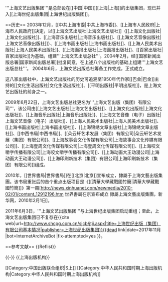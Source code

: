 '''上海文艺出版集团'''是总部设在[[中国|中国]][[上海|上海]]的出版集团，现已并入[[上海世纪出版集团|上海世纪出版集团]]。

==历史==
2003年12月，[[中共上海市委|中共上海市委]]、[[上海市人民政府|上海市人民政府]]决定，以[[上海文艺出版社|上海文艺出版社]]（[[上海文化出版社|上海文化出版社]]、[[上海音乐出版社|上海音乐出版社]]、[[上海文艺音像出版社|上海文艺音像出版社]]）、[[上海书画出版社|上海书画出版社]]、[[上海人民美术出版社|上海人民美术出版社]]、[[上海画报出版社|上海画报出版社]]、[[百家出版社|百家出版社]]为基础，组建'''上海文艺出版总社'''。2004年2月，经[[国家新闻出版总署|国家新闻出版总署]]批复同意，在上述八个出版社的基础上组建'''上海文艺出版总社'''。 2004年6月，上海文艺出版总社筹备工作完成，正式成立。

这八家出版社中，上海文艺出版社的历史可追溯至1950年代作家[[巴金|巴金]]主持的[[文化生活出版社|文化生活出版社]]、[[平明出版社|平明出版社]]，是上海文艺出版社的前身之一。

2009年6月22日，上海文艺出版总社更名为'''上海文艺出版（集团）有限公司'''，该公司由[[上海文艺出版社|上海文艺出版社]]、[[上海文化出版社|上海文化出版社]]、[[上海音乐出版社|上海音乐出版社]]、[[上海文艺音像（电子）出版社|上海文艺音像（电子）出版社]]、[[上海人民美术出版社|上海人民美术出版社]]、[[上海书画出版社|上海书画出版社]]、[[上海锦绣文章出版社|上海锦绣文章出版社]]、[[中西书局|中西书局]]、[[朵云轩艺术发展（集团）有限公司|朵云轩艺术发展（集团）有限公司]]、[[上海故事会文化传媒有限公司|上海故事会文化传媒有限公司]]、[[上海壹周文化传媒有限公司|上海壹周文化传媒有限公司]]、[[上海咬文嚼字传播有限公司|上海咬文嚼字传播有限公司]]、[[上海动画大王动漫公司|上海动画大王动漫公司]]、[[上海印刷新技术（集团）有限公司|上海印刷新技术（集团）有限公司]]组成。

2010年，[[世界書局|世界書局]]在[[北京|北京]]宣布成立，隸屬于上海文藝出版集團。该书局重张后的首个重点出版项目是《[[清華大學藏戰國竹簡|清華大學藏戰國竹簡]]》第一冊<ref>[http://news.xinhuanet.com/newmedia/2010-02/01/content_12912196.htm 世界書局在京宣布成立 隸屬上海文藝出版集團，新华网，2010年2月1日]</ref>。

2011年6月3日，'''上海文艺出版集团'''与上海世纪出版集团启动重组；至此，上海文艺出版集团已不复存在<ref name=gk>{{cite web|url=http://www.shcpg.com.cn/sjcb/jtjj.aspx|title=上海世纪出版（集团）有限公司基本情况|publisher=上海世纪出版集团}}{{dead link|date=2017年11月 |bot=InternetArchiveBot |fix-attempted=yes }}</ref>。

==参考文献==
{{Reflist}}


{{-}}
{{上海出版机构}}

[[Category:中国出版联合组织|S上]]
[[Category:中华人民共和国时期上海出版机构|Category:中华人民共和国时期上海出版机构]]
